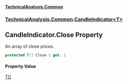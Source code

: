 #### [TechnicalAnalysis.Common](TechnicalAnalysis.Common.md 'TechnicalAnalysis.Common')
### [TechnicalAnalysis.Common](TechnicalAnalysis.Common.md#TechnicalAnalysis.Common 'TechnicalAnalysis.Common').[CandleIndicator&lt;T&gt;](CandleIndicator_T_.md 'TechnicalAnalysis.Common.CandleIndicator<T>')

## CandleIndicator<T>.Close Property

An array of close prices.

```csharp
protected T[] Close { get; }
```

#### Property Value
[T](CandleIndicator_T_.md#TechnicalAnalysis.Common.CandleIndicator_T_.T 'TechnicalAnalysis.Common.CandleIndicator<T>.T')[[]](https://docs.microsoft.com/en-us/dotnet/api/System.Array 'System.Array')